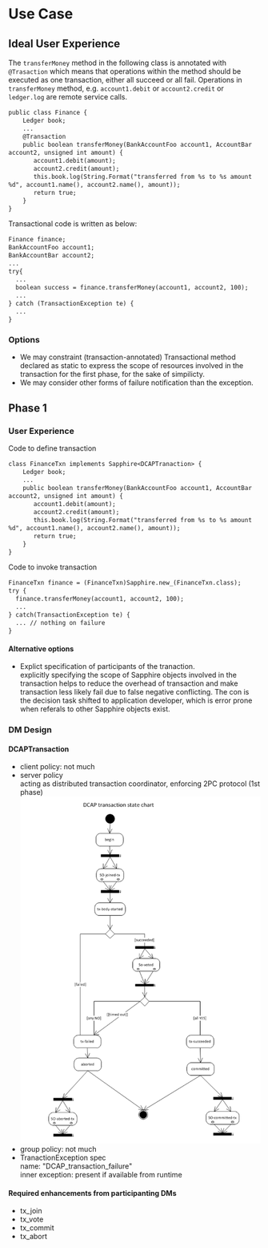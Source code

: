 # Use Case
## Ideal User Experience
The `transferMoney` method in the following class is annotated with `@Trasaction` which means that operations within the method
should be executed as one transaction, either all succeed or all fail. Operations in `transferMoney` method, e.g. `account1.debit` or 
`account2.credit` or `ledger.log` are remote service calls.

```
public class Finance {   
    Ledger book;
    ...
    @Transaction
    public boolean transferMoney(BankAccountFoo account1, AccountBar account2, unsigned int amount) {
       account1.debit(amount);
       account2.credit(amount);
       this.book.log(String.Format("transferred from %s to %s amount %d", account1.name(), account2.name(), amount)); 
       return true;
    }
}
```

Transactional code is written as below:
```
Finance finance;
BankAccountFoo account1;
BankAccountBar account2;
...
try{
  ...
  boolean success = finance.transferMoney(account1, account2, 100);
  ...
} catch (TransactionException te) {
  ...
}
```
### Options
* We may constraint (transaction-annotated) Transactional method declared as static to express the scope of resources involved in the transaction for the first phase, for the sake of simpilicty.
* We may consider other forms of failure notification than the exception.   

## Phase 1 
### User Experience
Code to define transaction
```
class FinanceTxn implements Sapphire<DCAPTranaction> {
    Ledger book;
    ...
    public boolean transferMoney(BankAccountFoo account1, AccountBar account2, unsigned int amount) {
       account1.debit(amount);
       account2.credit(amount);
       this.book.log(String.Format("transferred from %s to %s amount %d", account1.name(), account2.name(), amount)); 
       return true;
    }
}
```
Code to invoke transaction
```
FinanceTxn finance = (FinanceTxn)Sapphire.new_(FinanceTxn.class);
try {
  finance.transferMoney(account1, account2, 100);
  ...
} catch(TransactionException te) {
  ... // nothing on failure
}
```
#### Alternative options
* Explict specification of participants of the tranaction.
<br/> explicitly specifying the scope of Sapphire objects involved in the transaction helps to reduce the overhead of transaction and make transaction less likely fail due to false negative conflicting. The con is the decision task shifted to application developer, which is error prone when referals to other Sapphire objects exist.
### DM Design
#### DCAPTransaction
* client policy: not much
* server policy
<br/>acting as distributed transaction coordinator, enforcing 2PC protocol (1st phase)
<br/> ![](../images/tx-state-chart.png)
* group policy: not much
* TranactionException spec
<br/>name: "DCAP_transaction_failure"
<br/>inner exception: present if available from runtime
#### Required enhancements from participanting DMs
* tx_join
* tx_vote
* tx_commit
* tx_abort
